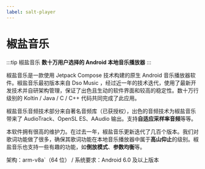 ```yaml
---
label: salt-player
---
```


# 椒盐音乐

:::tip 椒盐音乐
**数十万用户选择的 Android 本地音乐播放器**
:::

椒盐音乐是一款使用 Jetpack Compose 技术构建的原生 Android 音乐播放器软件。椒盐音乐最初版本来自 Dso Music ，经过近一年的技术迭代，使用了最新开发技术并自研架构管理，保证了出色且生动的软件界面和较高的稳定性。数十万行级别的 Koltin / Java / C / C++ 代码共同完成了此应用。

椒盐音乐音频技术部分来自著名音频库（已获授权），出色的音频技术为椒盐音乐带来了 AudioTrack、OpenSL ES、AAudio 输出。支持**自适应采样率音频**等等。

本软件拥有很高的维护力。在过去一年，椒盐音乐更新迭代了几百个版本。我们对歌词功能做了很多，确保其歌词功能在本地音乐播放器中属于**高山仰止**的级别。椒盐音乐也支持一些有趣的功能，如**倒放模式**、**参数均衡**等。

架构：arm-v8a`（64 位） / 系统要求：Android 6.0 及以上版本
